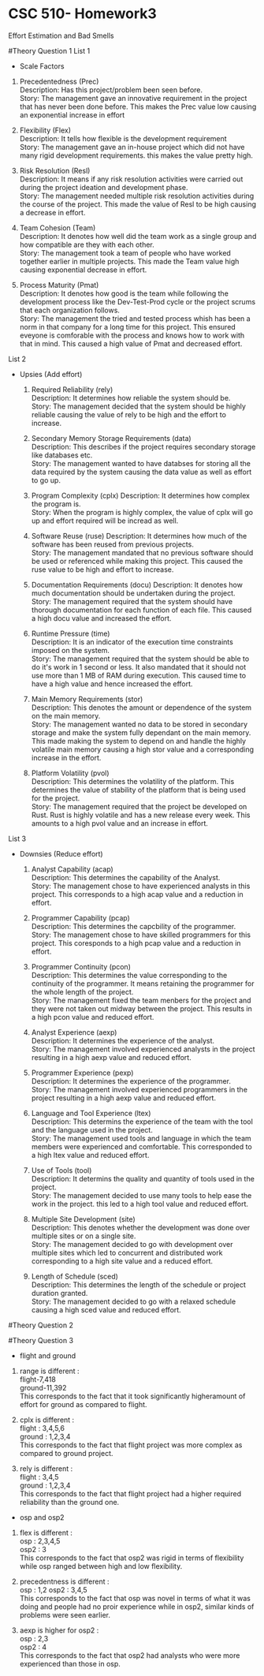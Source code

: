 # CSC 510- Homework3
Effort Estimation and Bad Smells

#Theory Question 1
List 1

* Scale Factors
 1. Precedentedness (Prec)<br/>
  Description: Has this project/problem been seen before. <br/>
  Story: The management gave an innovative requirement in the project that has never been done before. This makes the Prec value low causing an exponential increase in effort  

 2. Flexibility (Flex)<br/> 
  Description: It tells how flexible is the development requirement  
  Story: The management gave an in-house project which did not have many rigid development requirements. this makes the value pretty high.    

 3. Risk Resolution (Resl)  
    Description: It means if any risk resolution activities were carried out during the project ideation and development phase.  
    Story: The management needed multiple risk resolution activities during the course of the project. This made the value of Resl to be high causing a decrease in effort.  

 4. Team Cohesion (Team)  
    Description: It denotes how well did the team work as a single group and how compatible are they with each other.  
    Story: The management took a team of people who have worked together earlier in multiple projects. This made the Team value high causing exponential decrease in effort.  

 5. Process Maturity (Pmat)  
    Description: It denotes how good is the team while following the development process like the Dev-Test-Prod cycle or the project scrums that each organization follows.  
    Story: The management the tried and tested process whish has been a norm in that company for a long time for this project. This ensured eveyone is comforable with the process and knows how to work with that in mind. This caused a high value of Pmat and decreased effort.  

List 2

* Upsies (Add effort)  
  1. Required Reliability (rely)  
     Description: It determines how reliable the system should be.  
    Story: The management decided that the system should be highly reliable causing the value of rely to be high and the effort to increase.  

  2. Secondary Memory Storage Requirements (data)  
    Description: This describes if the project requires secondary storage like databases etc.  
    Story: The management wanted to have databses for storing all the data required by the system causing the data value as well as effort to go up.  

  3. Program Complexity (cplx)
    Description: It determines how complex the program is.  
    Story: When the program is highly complex, the value of cplx will go up and effort required will be incread as well.  

  4. Software Reuse (ruse)
    Description: It determines how much of the software has been reused from previous projects.  
    Story: The management mandated that no previous software should be used or referenced while making this project. This caused the ruse value to be high and effort to increase.  

  5. Documentation Requirements (docu)
    Description: It denotes how much documentation should be undertaken during the project.  
    Story: The management required that the system should have thorough documentation for each function of each file. This caused a high docu value and increased the effort.  

  6. Runtime Pressure (time)  
    Description: It is an indicator of the execution time constraints imposed on the system.  
    Story: The management required that the system should be able to do it's work in 1 second or less. It also mandated that it should not use more than 1 MB of RAM during execution. This caused time to have a high value and hence increased the effort.  

  7. Main Memory Requirements (stor)  
    Description: This denotes the amount or dependence of the system on the main memory.  
    Story: The management wanted no data to be stored in secondary storage and make the system fully dependant on the main memory. This made making the system to depend on and handle the highly volatile main memory causing a high stor value and a corresponding increase in the effort.  

  8. Platform Volatility (pvol)  
    Description: This determines the volatility of the platform. This determines the value of stability of the platform that is being used for the project.  
    Story: The management required that the project be developed on Rust. Rust is highly volatile and has a new release every week. This amounts to a high pvol value and an increase in effort.  


List 3  

* Downsies (Reduce effort) 
  1. Analyst Capability (acap)  
    Description: This determines the capability of the Analyst.  
    Story: The management chose to have experienced analysts in this project. This corresponds to a high acap value and a reduction in effort.  

  2. Programmer Capability (pcap)  
    Description: This determines the capcbility of the programmer.  
   Story: The management chose to have skilled programmers for this project. This coresponds to a high pcap value and a reduction in effort.  

  3. Programmer Continuity (pcon)  
    Description: This determines the value corresponding to the continuity of the programmer. It means retaining the programmer for the whole length of the project.  
  Story: The management fixed the team menbers for the project and they were not taken out midway between the project. This results in a high pcon value and reduced effort.

  4. Analyst Experience (aexp)  
    Description: It determines the experience of the analyst.  
   Story: The management involved experienced analysts in the project resulting in a high aexp value and reduced effort.  

  5. Programmer Experience (pexp)  
    Description: It determines the experience of the programmer.  
   Story: The management involved experienced programmers in the project resulting in a high aexp value and reduced effort.  

  6. Language and Tool Experience (ltex)  
    Description: This determins the experience of the team with the tool and the language used in the project.  
  Story: The management used tools and language in which the team members were experienced and comfortable. This corresponded to a high ltex value and reduced effort.  

  7. Use of Tools (tool)  
   Description: It determins the quality and quantity of tools used in the project.  
  Story: The management decided to use many tools to help ease the work in the project. this led to a high tool value and reduced effort.  

  8. Multiple Site Development (site)  
    Description: This denotes whether the development was done over multiple sites or on a single site.  
   Story: The management decided to go with development over multiple sites which led to concurrent and distributed work corresponding to a high site value and a reduced effort.  

  9. Length of Schedule (sced)  
    Description: This determines the length of the schedule or project duration granted.  
  Story: The management decided to go with a relaxed schedule causing a high sced value and reduced effort.  
  
#Theory Question 2  


#Theory Question 3  

* flight and ground
 1. range is different :  
  flight-7,418  
  ground-11,392  
   This corresponds to the fact that it took significantly higheramount of effort for ground as compared to flight.  
 
 2. cplx is different :  
  flight : 3,4,5,6  
  ground : 1,2,3,4  
   This corresponds to the fact that flight project was more complex as compared to ground project.  
 
 3. rely is different :  
  flight : 3,4,5  
  ground : 1,2,3,4  
   This corresponds to the fact that flight project had a higher required reliability than the ground one.  


* osp and osp2  
 1. flex is different :  
  osp : 2,3,4,5  
  osp2 : 3  
   This corresponds to the fact that osp2 was rigid in terms of flexibility while osp ranged between high and low flexibility.  
 
 2. precedentness is different :  
  osp : 1,2
  osp2 : 3,4,5  
   This corresponds to the fact that osp was novel in terms of what it was doing and people had no proir experience while in osp2, similar kinds of problems were seen earlier.  
 
 3. aexp is higher for osp2 :  
  osp : 2,3  
  osp2 : 4  
   This corresponds to the fact that osp2 had analysts who were more experienced than those in osp. 









